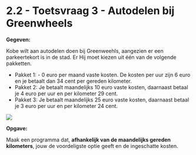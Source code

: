 # 2.2 - Toetsvraag 3 - Autodelen bij Greenwheels

**Gegeven:** 

Kobe wilt aan autodelen doen bij Greenweehls, aangezien er een parkeertekort is in de stad. Er Hij moet kiezen uit één van de volgende pakketten.

* Pakket 1: - 0 euro per maand vaste kosten. De kosten per uur zijn 6 euro en je betaalt dan 34 cent per gereden kilometer. 
* Pakket 2: Je betaalt maandelijks 10 euro vaste kosten, daarnaast betaal je 4 euro per uur en per kilometer 29 cent. 
* Pakket 3: Je betaalt maandelijks 25 euro vaste kosten, daarnaast betaal je 3 euro per uur en per kilometer 24 cent.  

<img src="https://www.netsolutions.com/insights/wp-content/uploads/2019/07/essential-features-for-building-a-ride-sharing-app.jpg"/>

**Opgave:** 

Maak een programma dat, **afhankelijk van de maandelijks gereden kilometers**, jouw de voordeligste optie geeft en de ingeschatte kosten.
